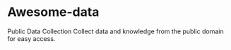 # Awesome-data
Public Data Collection
Collect data and knowledge from the public domain for easy access.
